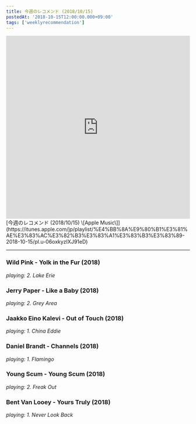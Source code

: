 ```yaml
---
title: 今週のレコメンド (2018/10/15)
postedAt: '2018-10-15T12:00:00.000+09:00'
tags: ['weeklyrecommendation']
---
```


<iframe src="https://tools.applemusic.com/embed/v1/playlist/pl.u-06oxkyzIXJ91eD?country=jp" height="500px" width="100%" frameborder="0"></iframe> [今週のレコメンド (2018/10/15) \[Apple Music\]](https://itunes.apple.com/jp/playlist/%E4%BB%8A%E9%80%B1%E3%81%AE%E3%83%AC%E3%82%B3%E3%83%A1%E3%83%B3%E3%83%89-2018-10-15/pl.u-06oxkyzIXJ91eD)

---

### Wild Pink - Yolk in the Fur (2018)

_playing: 2\. Lake Erie_

### Jerry Paper - Like a Baby (2018)

_playing: 2\. Grey Area_

### Jaakko Eino Kalevi - Out of Touch (2018)

_playing: 1\. China Eddie_

### Daniel Brandt - Channels (2018)

_playing: 1\. Flamingo_

### Young Scum - Young Scum (2018)

_playing: 2\. Freak Out_

### Bent Van Looey - Yours Truly (2018)

_playing: 1\. Never Look Back_
